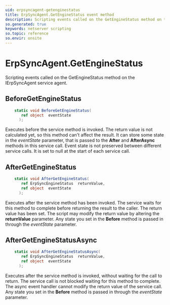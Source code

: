 ```yaml
---
uid: erpsyncagent-getenginestatus
title: ErpSyncAgent.GetEngineStatus event method
description: Scripting events called on the GetEngineStatus method on the ErpSyncAgent service agent.
so.generated: true
keywords: netserver scripting
so.topic: reference
so.envir: onsite
---
```

# ErpSyncAgent.GetEngineStatus

Scripting events called on the <see cref='M:IErpSyncAgent.GetEngineStatus'>GetEngineStatus</see> method on the <see cref='IErpSyncAgent'>IErpSyncAgent</see>  service agent.

## BeforeGetEngineStatus
```cs
    static void BeforeGetEngineStatus(
       ref object  eventState
      );
```
Executes before the service method is invoked.
The return value is not calculated yet, so this method can't affect the result.
It can store some state in the *eventState* parameter, that is passed to the **After** and **AfterAsync** methods in this service call.
Event state is not preserved between different service calls. It is set to null at the start of each service call.
## AfterGetEngineStatus
```cs
    static void AfterGetEngineStatus(
       ref ErpSyncEngineStatus  returnValue,
       ref object  eventState
      );
```
Executes after the service method has been invoked. The service waits for this method to complete before returning the result to the caller.
The return value has been set. The script may modify the return value by altering the **returnValue** parameter.
Any state you set in the **Before** method is passed in through the *eventState* parameter.
## AfterGetEngineStatusAsync
```cs
    static void AfterGetEngineStatusAsync(
       ref ErpSyncEngineStatus  returnValue,
       ref object  eventState
      );
```
Executes after the service method is invoked, without waiting for the call to return.
The service call is not blocked waiting for this method to complete.
The async event handler cannot modify the return value of the service call.
Any state you set in the **Before** method is passed in through the *eventState* parameter.


